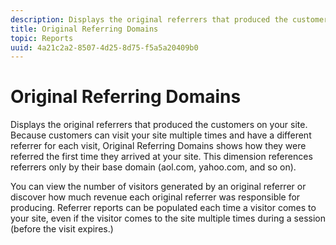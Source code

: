 ```yaml
---
description: Displays the original referrers that produced the customers on your site. Because customers can visit your site multiple times and have a different referrer for each visit, Original Referring Domains shows how they were referred the first time they arrived at your site. This dimension references referrers only by their base domain (aol.com, yahoo.com, and so on).
title: Original Referring Domains
topic: Reports
uuid: 4a21c2a2-8507-4d25-8d75-f5a5a20409b0
---
```


# Original Referring Domains

Displays the original referrers that produced the customers on your site. Because customers can visit your site multiple times and have a different referrer for each visit, Original Referring Domains shows how they were referred the first time they arrived at your site. This dimension references referrers only by their base domain (aol.com, yahoo.com, and so on).

You can view the number of visitors generated by an original referrer or discover how much revenue each original referrer was responsible for producing. Referrer reports can be populated each time a visitor comes to your site, even if the visitor comes to the site multiple times during a session (before the visit expires.) 
